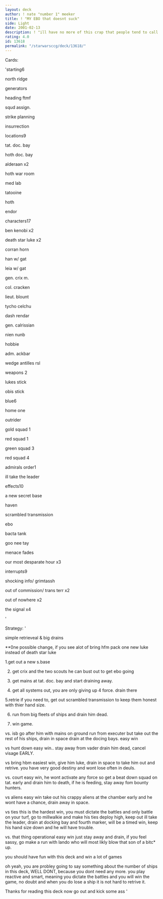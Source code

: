```yaml
---
layout: deck
author: ! nate "number 1" meeker
title: ! "MY EBO that doesnt suck"
side: Light
date: 2001-02-13
description: ! "ill have no more of this crap that people tend to call ebo these days"
rating: 4.0
id: 13618
permalink: "/starwarsccg/deck/13618/"
---
```

Cards: 

'starting6

north ridge

generators

heading ftmf

squd assign.

strike planning

insurrection


locations9

tat. doc. bay

hoth doc. bay

alderaan x2

hoth war room

med lab

tatooine

hoth

endor


characters17

ben kenobi x2

death star luke x2

corran horn

han w/ gat

leia w/ gat

gen. crix m.

col. cracken

lieut. blount

tycho celchu

dash rendar

gen. calrissian

nien nunb

hobbie

adm. ackbar

wedge antilles rsl


weapons 2

lukes stick

obis stick


blue6

home one

outrider

gold squad 1

red squad 1

green squad 3

red squad 4


admirals order1

ill take the leader


effects10

a new secret base

haven

scrambled transmission

ebo

bacta tank

goo nee tay

menace fades

our most desparate hour x3


interrupts9

shocking info/ grimtassh

out of commission/ trans terr x2

out of nowhere x2

the signal x4


'

Strategy: '

simple retrieveal & big drains

**0ne possible change, if you see alot of bring hfm pack one new luke instead of death star luke


1.get out a new s.base

2. get crix and the two scouts he can bust out to get ebo going

3. get mains at tat. doc. bay and start draining away.

4. get all systems out, you are only giving up 4 force. drain there

5.retrie if you need to, get out scrambled transmission to keep them honest with thier hand size.

6. run from big fleets of ships and drain him dead.

7. win game.


vs. isb go after him with mains on ground run from executer but take out the rest of his ships, drain in space drain at the docing bays. easy win


vs hunt down easy win.. stay away from vader drain him dead, cancel visage EARLY.


vs bring hbm easiest win, give him luke, drain in space to take him out and retrive. you have very good destiny and wont lose often in deuls.


vs. court easy win, he wont activate any force so get a beat down squad on tat. early and drain him to death, if he is feeding, stay away fom bounty hunters.


vs aliens easy win take out his crappy aliens at the chamber early and he wont have a chance, drain away in space.


vs ties this is the hardest win, you must dictate the battles and only battle on your turf, go to millwalkie and make his ties deploy high, keep out ill take the leader, drain at docking bay and fourth marker, will be a timed win, keep his hand size down and he will have trouble.


vs. that thing operational easy win just stay away and drain, if you feel sassy, go make a run with lando who will most likly blow that son of a bitc* up.


you should have fun with this deck and win a lot of games

oh yeah, you are probley going to say something about the number of ships in this deck, WELL DONT, because you dont need any more. you play reactive and smart, meaning you dictate the battles and you will win the game, no doubt and when you do lose a ship it is not hard to retrive it. 

Thanks for reading this deck now go out and kick some ass '
